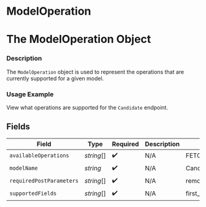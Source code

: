 # ModelOperation

# The ModelOperation Object
### Description
The `ModelOperation` object is used to represent the operations that are currently supported for a given model.

### Usage Example
View what operations are supported for the `Candidate` endpoint.


## Fields

| Field                              | Type                               | Required                           | Description                        | Example                            |
| ---------------------------------- | ---------------------------------- | ---------------------------------- | ---------------------------------- | ---------------------------------- |
| `availableOperations`              | *string*[]                         | :heavy_check_mark:                 | N/A                                | FETCH,CREATE                       |
| `modelName`                        | *string*                           | :heavy_check_mark:                 | N/A                                | Candidate                          |
| `requiredPostParameters`           | *string*[]                         | :heavy_check_mark:                 | N/A                                | remote_user_id                     |
| `supportedFields`                  | *string*[]                         | :heavy_check_mark:                 | N/A                                | first_name,last_name,company,title |